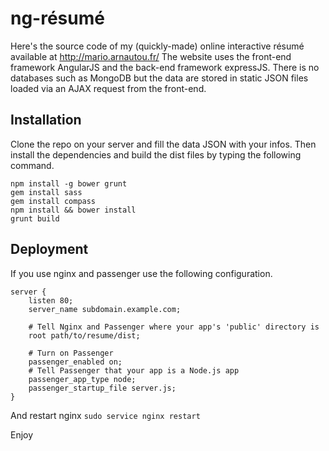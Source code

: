 # ng-résumé

Here's the source code of my (quickly-made) online interactive résumé available at http://mario.arnautou.fr/
The website uses the front-end framework AngularJS and the back-end framework expressJS.
There is no databases such as MongoDB but the data are stored in static JSON files loaded
via an AJAX request from the front-end.

## Installation

Clone the repo on your server and fill the data JSON with your infos.
Then install the dependencies and build the dist files by typing the following command.

````
npm install -g bower grunt
gem install sass
gem install compass
npm install && bower install
grunt build
````

## Deployment

If you use nginx and passenger use the following configuration.

````
server {
    listen 80;
    server_name subdomain.example.com;

    # Tell Nginx and Passenger where your app's 'public' directory is
    root path/to/resume/dist;

    # Turn on Passenger
    passenger_enabled on;
    # Tell Passenger that your app is a Node.js app
    passenger_app_type node;
    passenger_startup_file server.js;
}
````
And restart nginx ``sudo service nginx restart``

Enjoy
